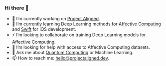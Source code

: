 ### Hi there 👋


- 🔭 I’m currently working on [Project Aligned](https://projectaligned.dev/).
- 🌱 I’m currently learning Deep Learning methods for [Affective Computing](https://en.wikipedia.org/wiki/Affective_computing) and [Swift](https://developer.apple.com/swift/) for iOS development.
- ⚡ I’m looking to collaborate on training Deep Learning models for Affective Computing.
- 🤔 I’m looking for help with access to Affective Computing datasets.
- 💬 Ask me about [Quantum Computing](https://projectaligned.dev/posts/2020/08/automatic-quantum-defect-detection/) or Machine Learning.
- 📫 How to reach me: [hello@projectaligned.dev](mailto:hello@projectaligned.dev).
